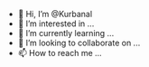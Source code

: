 - 👋 Hi, I’m @Kurbanal
- 👀 I’m interested in ...
- 🌱 I’m currently learning ...
- 💞️ I’m looking to collaborate on ...
- 📫 How to reach me ...

<!---
Kurbanal/Kurbanal is a ✨ special ✨ repository because its `README.md` (this file) appears on your GitHub profile.
You can click the Preview link to take a look at your changes.
--->
